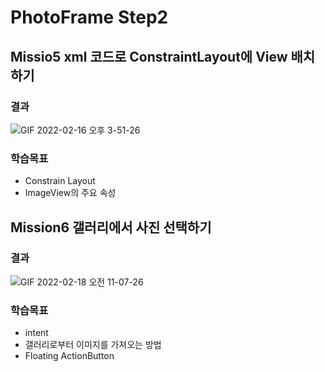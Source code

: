 # PhotoFrame Step2
## Missio5 xml 코드로 ConstraintLayout에 View 배치하기
### 결과
![GIF 2022-02-16 오후 3-51-26](https://user-images.githubusercontent.com/58967292/154604632-02d4b65b-ebff-4e09-8b85-ba128eaeaaca.gif)

### 학습목표
* Constrain Layout
* ImageView의 주요 속성 

## Mission6 갤러리에서 사진 선택하기
### 결과
![GIF 2022-02-18 오전 11-07-26](https://user-images.githubusercontent.com/58967292/154605274-438dd489-e025-4ea8-a513-a6811e94dca5.gif)

### 학습목표
* intent
* 갤러리로부터 이미지를 가져오는 방법
* Floating ActionButton 
